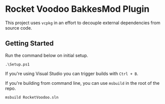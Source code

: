 # Rocket Voodoo BakkesMod Plugin

This project uses `vcpkg` in an effort to decouple external dependencies from source code.

## Getting Started

Run the command below on initial setup.

```
.\Setup.ps1
```

If you're using Visual Studio you can trigger builds with `Ctrl + B`.

If you're building from command line, you can use `msbuild` in the root of the repo.

```
msbuild RocketVoodoo.sln
```
